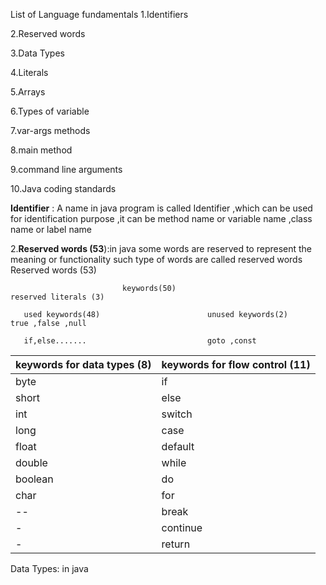 
List of Language fundamentals
1.Identifiers 

2.Reserved words 

3.Data Types

4.Literals

5.Arrays

6.Types of variable

7.var-args methods

8.main method

9.command line  arguments

10.Java coding standards

**Identifier** : A name in java program is called Identifier ,which can be used for
identification purpose ,it can be method name  or variable name ,class name  or label name

2.**Reserved words (53**):in java some words are reserved to represent  the meaning or functionality such type of words are called reserved words
                                                               Reserved words (53)

                             keywords(50)                                                               reserved literals (3)

       used keywords(48)                        unused keywords(2)                                       true ,false ,null

       if,else.......                           goto ,const



| keywords for data types (8) | keywords for flow control (11) |
|-----------------------------| -----------|  
| byte                        | if|
 short                       |else |
 int                         | switch |
 long                        | case |
 float                       | default |
 double                      | while |
 boolean                     | do |
 char                        | for |
--| break |
-| continue|
-|return|

Data Types: in java

 